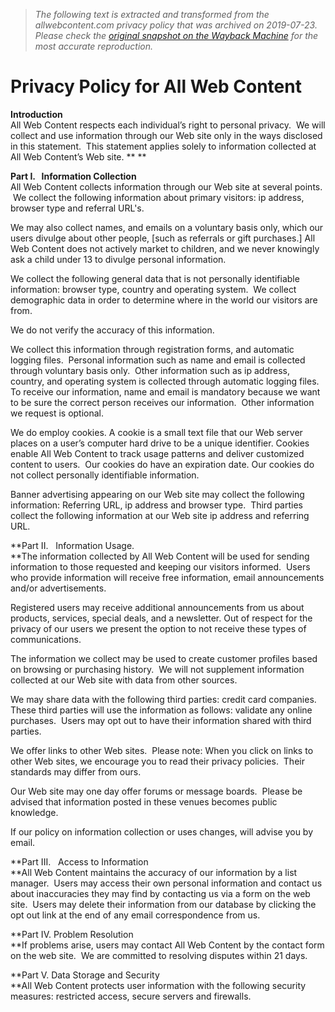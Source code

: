 > *The following text is extracted and transformed from the allwebcontent.com privacy policy that was archived on 2019-07-23. Please check the [original snapshot on the Wayback Machine](https://web.archive.org/web/20190723083752id_/http%3A//allwebcontent.com/privacy.html) for the most accurate reproduction.*

# Privacy Policy for All Web Content

**Introduction**   
All Web Content respects each individual’s right to personal privacy.  We will collect and use information through our Web site only in the ways disclosed in this statement.  This statement applies solely to information collected at All Web Content’s Web site. ** **

**Part I.   Information Collection**   
All Web Content collects information through our Web site at several points.  We collect the following information about primary visitors: ip address, browser type and referral URL's.

We may also collect names, and emails on a voluntary basis only, which our users divulge about other people, [such as referrals or gift purchases.] All Web Content does not actively market to children, and we never knowingly ask a child under 13 to divulge personal information.

We collect the following general data that is not personally identifiable information: browser type, country and operating system.  We collect demographic data in order to determine where in the world our visitors are from. 

We do not verify the accuracy of this information.

We collect this information through registration forms, and automatic logging files.  Personal information such as name and email is collected through voluntary basis only.  Other information such as ip address, country, and operating system is collected through automatic logging files.   To receive our information, name and email is mandatory because we want to be sure the correct person receives our information.  Other information we request is optional. 

We do employ cookies. A cookie is a small text file that our Web server places on a user’s computer hard drive to be a unique identifier. Cookies enable All Web Content to track usage patterns and deliver customized content to users.  Our cookies do have an expiration date. Our cookies do not collect personally identifiable information. 

Banner advertising appearing on our Web site may collect the following information: Referring URL, ip address and browser type.  Third parties collect the following information at our Web site ip address and referring URL.

**Part II.   Information Usage.   
**The information collected by All Web Content will be used for sending information to those requested and keeping our visitors informed.  Users who provide information will receive free information, email announcements and/or advertisements. 

Registered users may receive additional announcements from us about products, services, special deals, and a newsletter. Out of respect for the privacy of our users we present the option to not receive these types of communications.

The information we collect may be used to create customer profiles based on browsing or purchasing history.  We will not supplement information collected at our Web site with data from other sources.

We may share data with the following third parties: credit card companies.  These third parties will use the information as follows: validate any online purchases.  Users may opt out to have their information shared with third parties.

We offer links to other Web sites.  Please note: When you click on links to other Web sites, we encourage you to read their privacy policies.  Their standards may differ from ours.

Our Web site may one day offer forums or message boards.  Please be advised that information posted in these venues becomes public knowledge. 

If our policy on information collection or uses changes, will advise you by email.

**Part III.   Access to Information   
**All Web Content maintains the accuracy of our information by a list manager.  Users may access their own personal information and contact us about inaccuracies they may find by contacting us via a form on the web site.  Users may delete their information from our database by clicking the opt out link at the end of any email correspondence from us.

**Part IV. Problem Resolution   
**If problems arise, users may contact All Web Content by the contact form on the web site.  We are committed to resolving disputes within 21 days.

**Part V. Data Storage and Security  
**All Web Content protects user information with the following security measures: restricted access, secure servers and firewalls.

